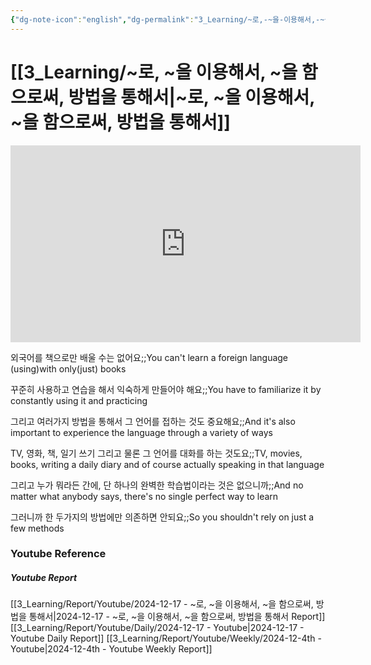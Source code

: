```yaml
---
{"dg-note-icon":"english","dg-permalink":"3_Learning/~로,-~을-이용해서,-~을-함으로써,-방법을-통해서","created-date":"2024-12-17 11:28:59 am","date":"2024-12-17","type":"youtube","tags":["youtube","english","flashcards"],"aliases":null,"youtuber":"빨모쌤","channelName":"라이브 아카데미","link":"https://www.youtube.com/watch?v=4HelAC7yF1g","img":"https://img.youtube.com/vi/4HelAC7yF1g/0.jpg","dg-publish":true,"permalink":"/3_Learning/~로,-~을-이용해서,-~을-함으로써,-방법을-통해서/","dgPassFrontmatter":true,"noteIcon":"english"}
---
```


# [[3_Learning/~로, ~을 이용해서, ~을 함으로써, 방법을 통해서\|~로, ~을 이용해서, ~을 함으로써, 방법을 통해서]]


<div class="container-root"><span></span></div><div><div class="container-root"><iframe width="560" height="315" src="https://www.youtube.com/embed/4HelAC7yF1g" title="YouTube video player" frameborder="0" allow="accelerometer; autoplay; clipboard-write; encrypted-media; gyroscope; picture-in-picture; web-share" allowfullscreen=""></iframe></div></div>

외국어를 책으로만 배울 수는 없어요;;You can't learn a foreign language (using)with only(just) books
<!--SR:!2024-12-28,1,230-->
꾸준히 사용하고 연습을 해서 익숙하게 만들어야 해요;;You have to familiarize it by constantly using it and practicing
<!--SR:!2024-12-28,1,230-->
그리고 여러가지 방법을 통해서 그 언어를 접하는 것도 중요해요;;And it's also important to experience the language through a variety of ways
<!--SR:!2024-12-28,1,230-->
TV, 영화, 책, 일기 쓰기 그리고 물론 그 언어를 대화를 하는 것도요;;TV, movies, books, writing a daily diary and of course actually speaking in that language
<!--SR:!2024-12-30,3,250-->
그리고 누가 뭐라든 간에, 단 하나의 완벽한 학습법이라는 것은 없으니까;;And no matter what anybody says, there's no single perfect way to learn
<!--SR:!2024-12-28,1,230-->
그러니까 한 두가지의 방법에만 의존하면 안되요;;So you shouldn't rely on just a few methods
<!--SR:!2024-12-28,1,230-->









### Youtube Reference
##### Youtube Report
[[3_Learning/Report/Youtube/2024-12-17 - ~로, ~을 이용해서, ~을 함으로써, 방법을 통해서\|2024-12-17 - ~로, ~을 이용해서, ~을 함으로써, 방법을 통해서 Report]]
[[3_Learning/Report/Youtube/Daily/2024-12-17 - Youtube\|2024-12-17 - Youtube Daily Report]]
[[3_Learning/Report/Youtube/Weekly/2024-12-4th - Youtube\|2024-12-4th - Youtube Weekly Report]]


